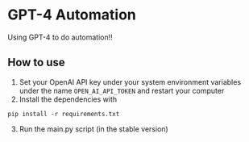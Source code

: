# GPT-4 Automation
Using GPT-4 to do automation!!

## How to use
1. Set your OpenAI API key under your system environment variables under the name `OPEN_AI_API_TOKEN` and restart your computer
2. Install the dependencies with 
```shell
pip install -r requirements.txt
```
3. Run the main.py script (in the stable version)
